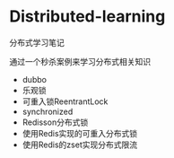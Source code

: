 # Distributed-learning
分布式学习笔记

通过一个秒杀案例来学习分布式相关知识

* dubbo
* 乐观锁
* 可重入锁ReentrantLock
* synchronized
* Redisson分布式锁
* 使用Redis实现的可重入分布式锁
* 使用Redis的zset实现分布式限流
